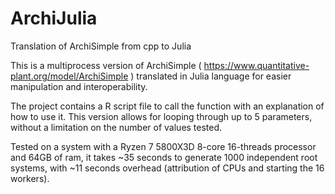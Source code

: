 # ArchiJulia
Translation of ArchiSimple from cpp to Julia

This is a multiprocess version of ArchiSimple ( https://www.quantitative-plant.org/model/ArchiSimple ) translated in Julia language for easier manipulation and interoperability.

The project contains a R script file to call the function with an explanation of how to use it. This version allows for looping through up to 5 parameters, without a limitation on the number of values tested.

Tested on a system with a Ryzen 7 5800X3D 8-core 16-threads processor and 64GB of ram, it takes ~35 seconds to generate 1000 independent root systems, with ~11 seconds overhead (attribution of CPUs and starting the 16 workers).
